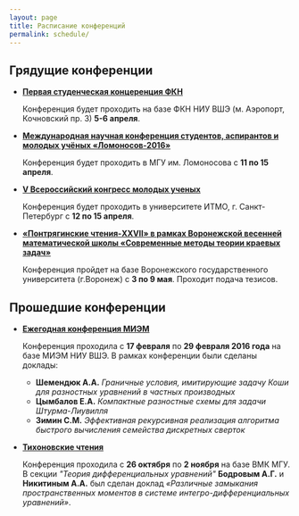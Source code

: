 ```yaml
---
layout: page
title: Расписание конференций
permalink: schedule/
---
```


## Грядущие конференции

* **[Первая студенческая концеренция ФКН](https://cs.hse.ru/tutor/stud_conf2016/)**

  Конференция будет проходить на базе ФКН НИУ ВШЭ (м. Аэропорт, Кочновский пр. 3) **5-6 апреля**.

* **[Международная научная конференция студентов, аспирантов и молодых учёных «Ломоносов-2016»](http://lomonosov-msu.ru/rus/event/3500/)**

  Конференция будет проходить в МГУ им. Ломоносова с **11 по 15 апреля**.
  
* **[V Всероссийский конгресс молодых ученых](http://kmu.ifmo.ru/)**

  Конференция будет проходить в университете ИТМО, г. Санкт-Петербург с **12 по 15 апреля**.

* **[«Понтрягинские чтения-XXVII» в рамках Воронежской весенней математической школы «Современные методы теории краевых задач»](http://vvmsh2016.ru)**

  Конференция пройдет на базе Воронежского государственного университета (г.Воронеж) с **3 по 9 мая**. Проходит подача тезисов.

## Прошедшие конференции

* **[Ежегодная конференция МИЭМ](https://miem.hse.ru/armntk)**

  Конференция проходила с **17 февраля** по **29 февраля 2016 года** на базе МИЭМ НИУ ВШЭ. В рамках конференции были сделаны доклады:

    * **Шемендюк А.А.** _Граничные условия, имитирующие задачу Коши для     разностных уравнений в частных производных_
    * **Цымбалов Е.А.** _Компактные разностные схемы для задачи Штурма-Лиувилля_
    * **Зимин С.М.** _Эффективная рекурсивная реализация алгоритма быстрого вычисления семейства дискретных сверток_

* **[Тихоновские чтения](https://cs.msu.ru/tikhonov_readings2015)**

  Конференция проходила с **26 октября** по **2 ноября** на базе ВМК МГУ. В секции _"Теория дифференциальных уравнений"_ **Бодровым А.Г.** и **Никитиным А.А.** был сделан доклад _«Различные замыкания пространственных моментов в системе интегро-дифференциальных уравнений»_.
